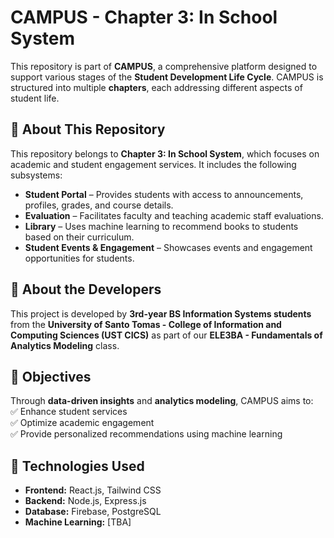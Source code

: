 # CAMPUS - Chapter 3: In School System  

This repository is part of **CAMPUS**, a comprehensive platform designed to support various stages of the **Student Development Life Cycle**. CAMPUS is structured into multiple **chapters**, each addressing different aspects of student life.  

## 📌 About This Repository  
This repository belongs to **Chapter 3: In School System**, which focuses on academic and student engagement services. It includes the following subsystems:  

- **Student Portal** – Provides students with access to announcements, profiles, grades, and course details.  
- **Evaluation** – Facilitates faculty and teaching academic staff evaluations.  
- **Library** – Uses machine learning to recommend books to students based on their curriculum.  
- **Student Events & Engagement** – Showcases events and engagement opportunities for students.  

## 🏫 About the Developers  
This project is developed by **3rd-year BS Information Systems students** from the **University of Santo Tomas - College of Information and Computing Sciences (UST CICS)** as part of our **ELE3BA - Fundamentals of Analytics Modeling** class.  

## 🎯 Objectives  
Through **data-driven insights** and **analytics modeling**, CAMPUS aims to:  
✅ Enhance student services  
✅ Optimize academic engagement  
✅ Provide personalized recommendations using machine learning  

## 🚀 Technologies Used  
- **Frontend:** React.js, Tailwind CSS
- **Backend:** Node.js, Express.js  
- **Database:** Firebase, PostgreSQL
- **Machine Learning:** [TBA] 

